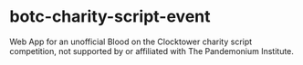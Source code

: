 # botc-charity-script-event
Web App for an unofficial Blood on the Clocktower charity script competition, not supported by or affiliated with The Pandemonium Institute.
